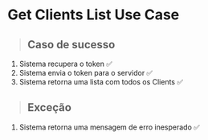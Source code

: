 # Get Clients List Use Case

> ## Caso de sucesso

1. Sistema recupera o token ✅
2. Sistema envia o token para o servidor ✅
3. Sistema retorna uma lista com todos os Clients ✅

> ## Exceção

1. Sistema retorna uma mensagem de erro inesperado ✅
